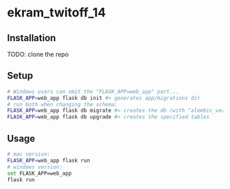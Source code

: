 # ekram_twitoff_14

## Installation

TODO: clone the repo

## Setup

```sh
# Windows users can omit the "FLASK_APP=web_app" part...
FLASK_APP=web_app flask db init #> generates app/migrations dir
# run both when changing the schema:
FLASK_APP=web_app flask db migrate #> creates the db (with "alembic_version" table)
FLASK_APP=web_app flask db upgrade #> creates the specified tables
```

## Usage

```sh
# mac version:
FLASK_APP=web_app flask run
# windows version:
set FLASK_APP=web_app
flask run
```
